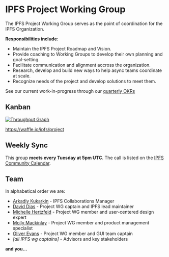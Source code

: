 # IPFS Project Working Group

The IPFS Project Working Group serves as the point of coordination for the IPFS Organization.
 
 **Responsibilities include**:
 
- Maintain the IPFS Project Roadmap and Vision.
- Provide coaching to Working Groups to develop their own planning and goal-setting.
- Facilitate communication and alignment accross the organization.
- Research, develop and build new ways to help async teams coordinate at scale.
- Recognize needs of the project and develop solutions to meet them. 

See our current work-in-progress through our [quarterly OKRs](https://docs.google.com/spreadsheets/d/139lROP7-Ee4M4S7A_IO4iIgSgugYm7dct620LYnalII/edit#gid=1562851442)

## Kanban

[![Throughput Graph](https://graphs.waffle.io/ipfs/project/throughput.svg)](https://waffle.io/ipfs/project/metrics/throughput)

https://waffle.io/ipfs/project

## Weekly Sync

This group **meets every Tuesday at 5pm UTC**. The call is listed on the [IPFS Community Calendar](https://calendar.google.com/calendar/embed?src=ipfs.io_eal36ugu5e75s207gfjcu0ae84@group.calendar.google.com&ctz=UTC).

## Team

In alphabetical order we are:

- [Arkadiy Kukarkin](https://github.com/parkan) - IPFS Collaborations Manager
- [David Dias](https://github.com/diasdavid) - Project WG captain and IPFS lead maintainer
- [Michelle Hertzfeld](https://github.com/meiqimichelle) - Project WG member and user-centered design expert
- [Molly Mackinlay](https://github.com/momack2) - Project WG member and product management specialist
- [Oliver Evans](https://github.com/olizilla) - Project WG member and GUI team captain  
- *[all IPFS wg captains]* - Advisors and key stakeholders

**and you...**

